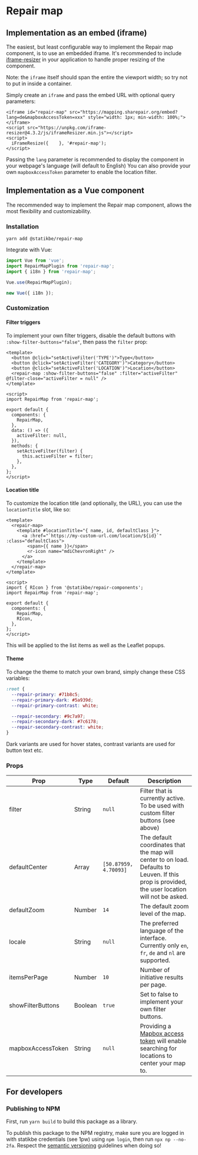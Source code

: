 # Repair map

## Implementation as an embed (iframe)

The easiest, but least configurable way to implement the Repair map component, is to use an embedded iframe. It's recommended to include [iframe-resizer](https://github.com/davidjbradshaw/iframe-resizer) in your application to handle proper resizing of the component.

Note: the `iframe` itself should span the entire the viewport width; so try not to put in inside a container.

Simply create an `iframe` and pass the embed URL with optional query parameters:

```
<iframe id="repair-map" src="https://mapping.sharepair.org/embed?lang=de&mapboxAccessToken=xxx" style="width: 1px; min-width: 100%;"></iframe>
<script src="https://unpkg.com/iframe-resizer@4.3.2/js/iframeResizer.min.js"></script>
<script>
  iFrameResize({    }, '#repair-map');
</script>
```

Passing the `lang` parameter is recommended to display the component in your webpage's language (will default to English)
You can also provide your own `mapboxAccessToken` parameter to enable the location filter.

## Implementation as a Vue component

The recommended way to implement the Repair map component, allows the most flexibility and customizability.

### Installation

```
yarn add @statikbe/repair-map
```

Integrate with Vue:

```javascript
import Vue from 'vue';
import RepairMapPlugin from 'repair-map';
import { i18n } from 'repair-map';

Vue.use(RepairMapPlugin);

new Vue({ i18n });
```

### Customization

#### Filter triggers

To implement your own filter triggers, disable the default buttons with `:show-filter-buttons="false"`, then pass the `filter` prop:

```vue
<template>
  <button @click="setActiveFilter('TYPE')">Type</button>
  <button @click="setActiveFilter('CATEGORY')">Category</button>
  <button @click="setActiveFilter('LOCATION')">Location</button>
  <repair-map :show-filter-buttons="false" :filter="activeFilter" @filter-close="activeFilter = null" />
</template>

<script>
import RepairMap from 'repair-map';

export default {
  components: {
    RepairMap,
  },
  data: () => ({
    activeFilter: null,
  }),
  methods: {
    setActiveFilter(filter) {
      this.activeFilter = filter;
    },
  },
};
</script>
```

#### Location title

To customize the location title (and optionally, the URL), you can use the `locationTitle` slot, like so:

```vue
<template>
  <repair-map>
    <template #locationTitle="{ name, id, defaultClass }">
      <a :href="`https://my-custom-url.com/location/${id}`" :class="defaultClass">
        <span>{{ name }}</span>
        <r-icon name="mdiChevronRight" />
      </a>
    </template>
  </repair-map>
</template>

<script>
import { RIcon } from '@statikbe/repair-components';
import RepairMap from 'repair-map';

export default {
  components: {
    RepairMap,
    RIcon,
  },
};
</script>
```

This will be applied to the list items as well as the Leaflet popups.

#### Theme

To change the theme to match your own brand, simply change these CSS variables:

```css
:root {
  --repair-primary: #71b8c5;
  --repair-primary-dark: #5a939d;
  --repair-primary-contrast: white;

  --repair-secondary: #9c7a97;
  --repair-secondary-dark: #7c6178;
  --repair-secondary-contrast: white;
}
```

Dark variants are used for hover states, contrast variants are used for button text etc.

### Props

| Prop              | Type    | Default               | Description                                                                                                                                               |
| ----------------- | ------- | --------------------- | --------------------------------------------------------------------------------------------------------------------------------------------------------- |
| filter            | String  | `null`                | Filter that is currently active. To be used with custom filter buttons (see above)                                                                        |
| defaultCenter     | Array   | `[50.87959, 4.70093]` | The default coordinates that the map will center to on load. Defaults to Leuven. If this prop is provided, the user location will not be asked.           |
| defaultZoom       | Number  | `14`                  | The default zoom level of the map.                                                                                                                        |
| locale            | String  | `null`                | The preferred language of the interface. Currently only `en`, `fr`, `de` and `nl` are supported.                                                          |
| itemsPerPage      | Number  | `10`                  | Number of initiative results per page.                                                                                                                    |
| showFilterButtons | Boolean | `true`                | Set to false to implement your own filter buttons.                                                                                                        |
| mapboxAccessToken | String  | `null`                | Providing a [Mapbox access token](https://docs.mapbox.com/help/getting-started/access-tokens/) will enable searching for locations to center your map to. |

## For developers

### Publishing to NPM

First, run `yarn build` to build this package as a library.

To publish this package to the NPM registry, make sure you are logged in with statikbe credentials (see 1pw) using `npm login`, then run `npx np --no-2fa`. Respect the [semantic versioning](https://semver.org/) guidelines when doing so!
